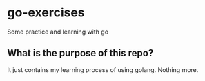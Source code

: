 # go-exercises
Some practice and learning with go

## What is the purpose of this repo?
It just contains my learning process of using golang. Nothing more.
